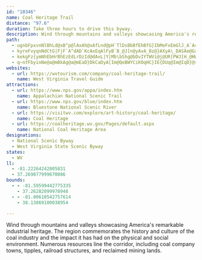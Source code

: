 ```yaml
---
id: "10346"
name: Coal Heritage Trail
distance: "97.6"
duration: Take three hours to drive this byway.
description: Wind through mountains and valleys showcasing America's remarkable industrial heritage. The region commemorates the history and culture of the coal industry and the impact it has had on the physical and social environment. Numerous resources line the corridor, including coal company towns, tipples, railroad structures, and reclaimed mining lands.
path:
  - ugnbFpxvnNlBhLd@xB^p@lAxAh@xAfLnd@pH`TlDsBbBfEhBfG}IbMeFxEmGlJ_A`AcBdA}YfHqM~DoHrCq|@d`@sEfBk_@hPyBr@}Cp@iCXcCJsCCcDSwHuAqFg@iC@gE^aDp@oC|@ySdJeb@bJsAd@cEvBmCbC_BhBiAxBmVtp@cBlDsAfB_BzAqFxDcFpEy@rAYdAEvBHdAnBfGh@dCD`@?dAKjAiAxDMdBl@hGJlCOjAi@zAe@p@sB`Ba@n@]|@ObA?tARhBjDxO`@jCCpBm@fGBz@NpAl@~AlJhO^z@NvAEt@S~@s@lAq@\mElAYR]r@_@jBC`AVvBn@tA|AdBZjA?~A_@lA_@`@e@XiAHmNwCeDa@_AF}@XgHrDiAhAgDbGuPhTmA`A{Bv@_Al@sCjFuEnFuBlDsAxAmBp@mEPsGvB{@j@m@l@gEpGeB`B}JzEuExCwDvEoG|JgAdA{@\_Db@eAX_Aj@mEpDmAh@mU~GsK`EcCxA}AxAyAfCaDjJmAlCmArAqDzBoAlAmHtNkJrMs@lAcFxLcBfDmCxDwGhHi@fA_@hBE~ANtNX|G?rCOpCcAvEyA~CmFjIs@tByAfG_AlBWXiAn@eF`A}Aj@mAdAuDfFiA`CkI|U[`BIvACtBL|CjApJl@rBnBfDfC~BrJpClInBzBv@^Zd@z@h@bCNjBAZOn@y@zASx@Cr@HlGNfDAxCa@lBoAfCUbA_A|Ie@lHJzGDn@R~@nCnHRfB?xBIlBg@fESvAm@nBu@dEm@rHw@`CuBdEoB~Ci@l@_DrBkClCiAr@yBf@aKV_AJcBn@_CbBaDz@}E|BYNsBvD_ArBYrB_@r@[P}AFs@PwEtCk@x@cBtD_@hAOz@SlGFrBSjAc@tAYvBCxGG`Aa@fBuBdGYlACz@\bFFzCu@nILrAb@bAxD`D\ZXj@VjBLfCCrAMlAa@xAcJfScC~DwDvEiBrCi@n@qAt@eDx@}ABqIkBkACaAV}KzEiAPqIX}DQyA_@mAy@sB}C_Aq@yP_Js@U_AIkAj@c@b@mC`D_BfCsApCc@nA_AvFcBvHo@xAeAdAaAd@mATaSrC}ACcGoAcAGu@F_@J}@x@iBdDWp@_@hAU`AGZIz@ClA`@xGGhJV~C?|@KhAu@xDc@jAq@dAwFnDmB|AmDnDgM`OmCrBg@`AOt@G|@D~AH^d@lAf@h@p@`@bCv@rCl@~LpAbBz@rAzAZtAHhDc@jCeAhCW|@UzFBvBL^TXfJvFhBr@rDtBbAfAdBbE`EdHn@`Bx@~C~AnHh@pBlCzH|BfL~@fCt@vA|AzAfHjDxA`AXj@Rn@Dz@Er@]bAYd@oGxE}MzGiAx@_BjBiA~AYr@[jBSfDo@dB}AlDgBrBkDxPcBbEs@|CUpCw@vNa@hDm@hCuAlCmA~@s@Xu@JeBWgCaA_Aq@s@u@k@_AwA_Dy@gAoCkBaAa@wACqAb@w@t@gAjB_AnF?xBzDhStFfMxCnMtAjF\tC?~AIrAa@`Bm@hA{EbHmBrB{UtRoA`BmAjB_ArBYfBMzOGjB_@lBq@x@k@XkAR}AMs@WmDsBgEo@e@]_BsBi@Yi@K_ANy@h@c@~@OrA@h@VlAhFnNfAzA~EbElBt@fGdAlBLxA?vCSxDm@~@?vD`AnA|@r@~@x@hBZdBHpAErC}@hGEfABrAJbAj@hBLVVb@f@h@tAx@bKlB~Bv@bBr@~C`C~IrIh@|@X|@NdB?bBYbBcClE_@hASlA?nCh@lCh@|@v@z@~EpD|CtA`JxCx@d@hBjBrAxCp@nDH`CK|BaGj\Ur@cAvAu@h@o@VwAR{F^{@RiAr@sEvEyBhAsB\qGE}@PaA`@gAdAy@~AeA|FcAvBs@r@{@j@{IzCy@^cA|@u@~@aCbEiEzKsAlB_A|@qChBqOlH_C^oCNaBNi@V_@d@Sf@K`ABp@Jr@zJvSj@hCHtBElAOxA_@hAi@bA_CrC{ElE}FlHsAxCa@`CGvDb@tDhBtKpBxHFx@DbBQ|Dc@dCi@`BiAxAsEzCcA~@_BxBy@dBaCnJe@pEiBtL?j@L`@T`@\Z|A\nJ~@tB~AfAlAIPCl@G^^f@\n@xAbCP^}@@e@?mA@}B@WBI?s@CQ@ODKFKFKHcAt@_@\WVMT]v@c@VMNGF_DxBg@fA?`@KVcDnGyCrCi@P}DUGkCKqAUeA}GeN]mA?u@T}AzBsJJwAK{@Sw@Yg@sE_E_@g@g@eB[mCDe@Re@bEgEn@{@h@wARsBGm@Sq@wCsDiAgCUsBMiEU_BYkAs@_BeMwSeDkEwCuB{MuGmAwA[y@Ms@EqAH_A~AiFVkAJoACyCi@yP?mBLsCpAuKNoCBeCOsEYgCe@eCgBeH[{C?uDRaEMqBg@sBi@aAk@k@iJqGw@_@_Bg@}BUyBHgGbByARaIEsBQsAS{Ae@oJyFcAi@eBq@iA]iDi@mCO}ABiu@`EyFl@}DrAwG~DsAf@aH|@uA`@iPzIyAVyA?iB[eAe@iZoRo@q@_AuB_@qBW{C]iBw@sAm@i@k@UsASu@HuAl@mCtBsAX}@?sJaDcDe@kGEiRJyCSsB{@wCeCkBgA}@U}AIoBZ_Af@y@p@iAjBiB`Fm@fAaAdAeDdCeA`BO|@?zATjAl@hAf@^b@TfAHxCGhAFbBh@lBrAdA`Bt@rB^`CFbBK~BQtAaDbLOdACjAFdBbAbF?hAI`Ae@pA_@f@aE~BaAnAg@bA]nAeC`Q_BrDsAzBo@bBMt@CdALdBr@lBx@xA\|@P|A?dA_@fCwDhPUnBIbB?jB^~EHlCEjB]fDe@lBk@zA{A~B_BdBcB~@{GhC{BdBmC`Cu@|@c@z@}AxE{@jBiB`CgGlGs@f@s@XyEn@}@`@_@b@i@|@_@jBUjIY`BcAdBmErC{@tAS|@?ZZdGAt@c@rB[d@i@^}AVkE}@iA?kAb@cF|EiAx@eAh@_Df@sIQcAR{Ap@gAfAo@nAcCjHcBbE{FvJ{@x@y@X_AHoAQcBeAcDaDiAy@mCcAaE{@iBDwHdB_A@wAYoAaAo@qAsBmHeBgFmCaHiB{DeHyLyUs^yDyFmBoBcBcAsG_BiAm@cBoAiAoAo@_AiAiCi@gBc@_COkBEyKSgCWsA}@_C{HkK_@y@c@oBOoAkA{YC}C~AgSnA{OfCyVHqDSsD[yB}@iD}F_Ne@sAsCmJa@aAq@eA{IsGoAm@aHeBcB}@cHcHcBmBi@aAi@gBiAyKc@iBo@wA_CkCeAgBqCmKo@aBuAkCq@y@sGiFcAq@yAQy@Ds@T{@n@g@v@Wt@g@xEUx@g@bA{@x@gAb@eAJiB[mAs@eBo@o@EwAPu@b@_@b@cFrHsBxBi@b@eAb@gDj@IcMLwA^gB~EgL\mB?{AYkB}AsDiAuBcAoAoAgA{Ay@aB[kLe@cE]cFy@cEmBmA_A_AiAaA}Ay@kBk@yBOgC?oALeBPmA^kAbAgBjAmAx@i@xJaEbBsAx@mAn@qA\gAPmAZ{HB}AYyF?cCh@qC`A_B`@g@nAw@vAYlAAjAL`JvBr@SNi@?k@]iA}FsNe@aCG_C`@aEhCyKnA_ClD{Dh@sAN_ABeAIiCy@sDmAwBeDyD_EiDu@gAm@oAk@}BYmDBiBPgBVy@t@qArDcC|As@~Ai@bCe@jEYpANbA`@bFjCnHzEf@D\YBQ?w@wAiFeB}KIsELgGCoCy@_Ko@wDy@_BgEsD_AgAoIuM{AsBcB_Ds@yAkAoDwBeJKyBHmARkAj@mAz@_AzEyAxHm@|A_@hAm@hAmAx@wA^mAXyB@eCoAeWk@sC}BuGcCkEYgAE_AHg@^_A|EoJhAkE`AuC|DsHjDiKd@eCx@_NEm@Sm@o@s@oBs@sHcAaB_@mAo@eAiAyAmCs@yByBkPYwAe@u@y@SwLnB{DGiAYy@c@yC{C}AyBsAsCuFeTwCqG]yA[mC?gCZmBp@wAnAoA~Aw@n@K~ADfExAjGdA~@FhBOf@Wz@aAl@wA\gBRyBGuQJaE_@sLmB_\AyD@{FHkAfByC^]hBu@~@O~AIvIbBhALfA?hB]rDcBjBwAfDmD`CuClImIrEyBhNkJnDwElC}Ad@g@h@qAHmAO_Bo@sAgEgEuAq@eASgBMySg@{Di@cNmD{CgBmBoBu@uAc@aBUyAU_D?}ATsDNwFh@_EX}GHaCCwA_@mFyBsHi@y@qKgK_IgFuCsAy@m@y@_AyBoDcDkDWk@q@mD}BiGwCeM[s@yBoBUSE_A?wAA_B_@AcA?uAD@gBzHc@lAa@t@q@lCuEb@c@j@OfDHhBPfGlBdQlDvADd@Er@U~@i@lHuFdFkDlAyAT]nGeNf@_CVcEEqDOsBoAsESeAiBwPOeAYmAoA_DyAyBeAmAqGmFmAs@eCcAw@a@i@]i@]]WY]OSMWMYeAwDCI?S?QF]DMHKHKFEXMd@OZGf@GpAGdCOx@OrAy@x@oAJY`AkD`@iBFu@G_AYiA}AkCeAaBW[q@k@iD{A}E}C}Ay@mE}A_@Iq@@]BaAP{@Rs@Rs@Tq@Z_@Rc@ZQNm@l@wBzB{BlDWV[XYTUJYJ[Hm@FyCZO@W?SC[GQIq@_@sSwN_Bk@iFg@yAi@aEiDa@q@Ys@I{BZqD[eD@{AlBeFrCgFx@aD^eDDwBEoC^uEh@kAfCsBxAgB|@k@\GzHLfCSr@[xAyAxDiCnAg@|CYrBFbBj@`F`DbCrBj@VjA@f@a@N_@BkASsAuEwKeBeHcBsIo@{GOuKBaGGu@Qq@w@eBeB_DYy@[mCM_@[_@]Y{MiEiPaHwIyAsFo@wCSm@Da@D{@\gBtAs@zAgIlUYf@_Al@y@?mAOuAi@qEuDiAwAk@_A_BoDk@qBKgA_@{Qe@uAmBkAcG_CyD_AgBSyAJw@Pw@`@}@~@c@x@kBzFi@PgAQ_B_A_A}A]cBe@yE_@_Bo@aB_BaCqB}AmA]}@AgAHoA`@wAxAyBfF_ApAy@l@o@V}BJy@OiAm@iD_E_KgJ_By@yC[s@]iB}A_AWwKV{Fr@s@?aAKaA]gCoAkAc@]EkDPeKxBaId@}Ax@cC~BoAz@yA^sALcCUkKmCmHqCcDyAeHyDeBm@cBQigAxFsGDcYG_HR_AWqF}D_BO}DVo@G_AcA{I}MeBgBmB_A}EoAyEs@_Ng@wAg@{G{DOAS?u@LK@KAKEOMCMAO?IHuAAi@gBgEyBmDwE{E_DyBiI_C[EQASAYESGyDgBiBsAyBsBq@[{@FwIzCeNbAu@KiAyAm@YgTsDeA?cBd@c@ZoAjB_@Js@Qs@iBk@i@mDaAoBY}PjAmJByAh@yBdBs@Lo@QiAmBcAk@uADgCr@e@D}@QkAs@{Ce@y@_AKc@IeBSy@Wg@g@]sHkBaDUmAi@_DiB_BYYQuAkEoH{KK{@NmCIqA_@s@mAe@UUEo@RyACg@yA_D?_@Ta@XKxAJr@Kh@SxByAnAgA^q@Ty@t@aIJeC?gCsBy{@WcDoCiJuBoP}BgJm@_Bq@eAmAiAsBwA{@eAi@yAWaB_BeQHeGiAqQi@wG_AsIDgCfAsDJ{AIsGi@{L]Jw@DmCFya@x@{HX_EXoPpBqFCsAc@{@Qk@Qo@Uy@_@mAs@[WGEWW]Yi@q@qC}DoDqHkDiHgEuIMWM?yA_DsBwDy@iAi@q@wAaBqCmCoDsCsCaBsBaAoBu@uEkA{KkC{Ag@eFsCwCkCeAsAiAsBuAsC]gAs@mCsBaImAkFk@kBm@oAq@iAU]kA{A}IkLeEmFc@c@gAaAgAeAa@WyE}CsGeE{T{NyCqBeBmA}AqAkAeAeA_Aa@a@mByB}@cAcAkAaCwCsBeCwDqEsA}AAUcAoAOWi@o@KM_E_FkB}B}@iAuEqFqOqOMCkBkBY]Ye@[s@o@cB]uAUcBDg@EcDB{BHsAD[TqDE_@LqBLmCEgCSeBk@_Cc@iAoAmBsB_ByBw@oY_BiIgAuI_B}AMqCEoFGo@KyAq@uBeBy@gAs@yAmA_Ec@y@eAgAiB{@gLqCwU_FiCy@aBoAqAqBwByH_AmBgAsAuAmAuBy@_PkCyNy@yADyAXmDvB}Cz@aMp@iBEsHeAgBGeGZ_@IkBLy@KqAm@eCxAgDt@qr@pEmAXsAf@mBfAiBtAkw@|q@iAr@gBl@oB\sBCyeAiNcEa@gDCsC\_TnGcSfFsXdIgHhBgEh@cB@sBMqDq@eTcGgk@sWmCyAeBwAwByBaKkPwBuCoDkDcCgBcCuAcCe@mFWeABcANuAv@kFtFiBhAiBb@uFb@kEDoRyAeDq@uAq@uAgAw@aAo@kAm@yA_@_B}Jot@IiBNiCbBsEDSb@mAt@eCRmCEmBSsA]kAuFwLc@sAc@}BOcBIwB?eCR{ECyAK_Bc@oBy@_BmAqAuToNcB{AiBcCmEoImCmEcLoLaAq@iBe@iACiAHoA^ea@~Qw@r@Ul@_ArGo@bBiDxGiAlAi@XcATaGHiBj@iAr@sF~HgAfAoA`AyD|AcOtCuAB_BWuAm@uAsAk@eAc@kAcAwFy@cCiEmIw@aA{@y@eNyHiCgAcHkC{AUyE]_@Ic@]e@i@w@k@LQzAsAu@qDi@AQMS_@m@cD_C{FIuAB}@VkCBwBYwBg@yBq@sAeAkAmDuBiA]kBUgCcBwBy@C[XmDB}@H_@bBgCnA{@Tw@BmAYqAs@mAk@a@}E}BYo@C}@Tm@|Bu@pFiFH{@Kw@CmATmBhA_CX_BJsBUmBe@yAgHePyDwHw@iDDsB\qAd@o@f@[`B_@x@?tANx@CtA_@p@e@h@s@b@y@TaANeAAoCg@kERy@^a@bAo@lGaBhBaBdBiAvAoB~@eCx@oCh@qCZkCl@wL?aAOiAsB}HoBqCmA_C}A}Bu@i@o@SiBWeEMkE?mASoAgAi@sAOqAOWk@YK[BwAN{FZeB|@aDJaAG}CV}FKy@cC_Eu@y@wCqC_CyAmAyAa@cAw@kGUe@wDyDiBuHOYcBiB_B}@uAsA{D_DgCuFsFuFmHkNg@aBOuC`@yCjAwEHiF_AyDUe@cEyEqCsDu@sC}@sEB{FmDyEmB_AcCa@eBeAs@eAwB{AyB{@_EQwAQoBq@cBCo@RcCtCa@VeDf@{OlA_CJoDdBGPB|@MV}G`G}DfCiAh@
  - kyreFvyqnNdCtG|FjF`A^dAD`KcAxEqAlFyB`B_@J[n@yAvA_Bz@}AXyA\_DASAe@Ga@Mu@UwA
  - kekgFz{ymNhEbHrBhEzEdLrDzId@dAxL|Y|Mb\bShg@bDvIYTWVi@j@UR[PWJ[H_@HWBy@@yBCgA?i@Be@BWFYLSN[Xa@f@c@h@W\Wh@MPOLYN{Bp@SBQ?QCWIUOg@a@m@g@QUc@k@_@k@QYS]MMQKOGmBc@[MQMg@_@{@y@W[[e@iAqB]s@Sc@IYWkAKQMQOMUMUGeBQm@Ke@Ma@Si@[a@Y_@OWCY?WBYDYJu@`@ODO?KAOEKK]_@Ya@YYgA_AMMMSGOIWCKEw@Ay@?WAi@IqACaACYEUEOWg@[i@IO[[gByAYQa@W]Y]_@MUGOCSAM?OBm@@kC?aAEcCBUDSJ[JKHGLCL?LBb@N`@H^DjBDlA?hA?v@Bt@Ab@APCNGNKHId@Yl@]NALAD?H@D@D@j@V^LL@L?LCNGJKVe@JQHGJGFAZ?X@JBJAHEHGBGLOHKNKPEHCH?TBh@@X?RGPINKLOLSLUJ]Tk@JKJIJEF?LAT@R@XHP?NCNEJIJMLSN]FOHOLKf@U\SZYNKNMj@[b@O^SVGDEROROTYHKTw@To@N[Ve@b@m@^c@NMPIZGr@KP@P@TFNDR@PCPCTKPCT?P@b@N\DZBZ?PARIVOx@s@RMRMZMTGdAc@f@Wb@[VUhAeAbAs@fA{@HEV]R]Ta@TWNSFMBIAGAGEEEAC?MDQNe@n@e@n@URYTULs@^YNo@Xg@Zg@Vs@Vs@ViBb@mAR}@H{@BqCGiBMaBUs@GS?QDQFQJ_At@[VMPiA~@OVOVGPGBEAECCGAG@AfAyAj@q@t@u@RWJQd@eANSHMRITELAX@XBnAPfARD?D?BADCFCHIXe@BG@E?MAKIQOQKIe@c@o@c@kBoAQKCECK@Qb@mB@GBSH[FOPs@DKJ[Pc@JUHOrAuBL[?GACoA{AuBqBKEG?G@E@GDKLgAdBa@j@a@h@YT{@fAUTe@^w@n@GJGNQjAIPKNa@`@EFILOVSf@MTOTSZMZOTUXQNEBGACCAC?GBEXi@^u@Tm@j@mBJ[AEAEEAE?CB[l@Wb@[j@SXSRQHQPMNWb@YZ]\QJUNWXIPWZOHs@\SL_@^QJKFSDUDQFE@UDW@OAq@H[Dm@Ji@LUBY?ICQEQIOOOQKIMGMCMAU@E@IBGBSDUBU?}@K_@GSGICSIQKQQOIQEOAU@[EUIqAq@g@[k@_@MGMESAO?QDqBp@UDS@IAKAQEIA{@U{@UQKEEFALCLAH@h@N^FN?^?ZE\EPGLIJKNWTWRSf@]PGPGRAPBLDNHf@\dAh@PDLBR?l@Ij@ARFTDP@LAJELIR]JKLIh@SRGVEd@CLC^IZOFAP?NFFDPPJNHTHZDNHHHDLDL@LAHC^W~BuANOJMFQTc@DGFEPMf@SXOLMJOJQFSHYH[@KBUBg@Fo@DOHSJKTMHELMDKDQ?M?OMk@CY?Q?QBQFS`@e@DI?G?IEUGUMWMa@I]MaAKaA@O@MFMDGHGLENCN?V@^ALAHEFGBI@I?IAIEa@AYAW@MBKFGHILCL?N@HADEBCFKUC[?K@MAM@IBEDELE\AT@T@H?NCHCHGHMFK@e@@Q?MGKGOO]i@Ug@Qc@Ss@M_@Ok@AMEPElAMhBEnAMhBEVGZELGHIBG@y@?wAG]E]IOG_@Us@i@USIIKGWMQGOEO?O?ODKHWPKJYd@u@eAsCsDoJuKkJsLwIqL{dAc`BqEsHiFcK}AkDgDcIeFgOaAaDoCaLcCuLcC{OgEka@iAsHy@sDkAaEkDgI}DmGeBuBcCeC}g@sa@kDmDkCaD}BcDcCaEsR_b@k@kAy@gAsAgAsAc@wACuBb@cDpCcD~AsDlAme@fQmErBoAhAy@xAcAlC[pBIrBHpCj@tDfVhs@~@fEXdCN`C@`CKjDUzC_@~BoAxEuKd]sAxFcBnJe@|Du@vJOvDgAbe@LvHTlDd@`Ex@`EfHpXhB`JtKbt@NrBDxBW`Dw@hD{FzLu@hAyA~AmBpAkOzHaCl@aFf@yAj@}B~Ai@l@y@vAm@xAs@~CO`BEpBh@fb@B`IIjf@ObFi@fEsA`F}D~I}DzHe@rAKfACjBJ~@\lAn@lAnApAzI`GxAxAdA`BvArDnCzKlArBx@~@~@v@fAf@dC~@fB^dBAxA_@x@Il@Dt@XpQ`MhAvA|@hCr@`FfI`w@ArBaAvCObD_@~D?z@b@bBBf@Gf@uAxCwA~AuAr@iARqADaK_@WHOZTd@|DrE`IxFZ`@XjA?dAm@~CU|FDjBR`BhBfIKrA}@fAK~@d@dEj@rBBf@Ej@_@~@yBlEWVYFq@Gi@DcB|A}@h@oCToA|A_@Pg@KiCeE[MY@u@dAyAtGsAjEi@d@m@FoDe@m@X_@dAi@jE_@l@_@LiDEgBdA_@JWEWWwCaI[[c@E[Rc@`A}@fIO|@[`@WH}@IuJsBsBKyA\YZYt@Rh@NNrBQn@@nCdAlBX|@VzAx@vCxCx@ZdDDv@GfIgCnA}@l@SdAMhBw@bBe@dB_BvCcAlAcAlCo@xA}@`ASvBCt@Ol@]bBiC`As@v@WxAYhCM`j@cAh@KhF{Bh@Kb@^~ArCdGzI~AvArDhBr@DhDG|CJbCd@dAf@h@f@Tj@p@vC~@|BZpAX^^Rd@Dl@S~BqDb@Yl@Mv@AhEXpFw@nFv@~DHx@XtA|Al@`ARr@Dx@EjBi@tHB~@VlAl@p@hDrBlAd@fBF|@O`Ac@hAeAj@{@\eAr@yC\u@pFeGpKgQbAaCrBoIXyBXeHX{KGuGuAc\SsAUgAaIaR_BqEqI_b@gAyGAmAbC}e@TaBh@gAf@c@~D_B|AaAtA_BvG{JxAqA|Am@rEOpaAWjDQ~ASlEeAngA}X`FyAhCShBBdNrArD@xBa@pHaDn@U`EsAnAAzDx@t@?hASbEeAnAk@bEoGvBwDnBiEd@q@fBeAhBS~@LbBt@pqArz@|NfJ~BjArEtAnaA|TtFpBfCtApE|D|VxYbBdB`KrInA`BfIhM|DrExBlB|CrBhEhB\HHDZh@`@v@pAOj@E`@Af@?HD|@HnVrA~j@vDtDh@tBj@rIxDhe@nUrEfBjFlAlXlE|ClAvAxAzCvFt@hB`C~I|DtG\dAz@lHtAfD~BpCjErDbD|@l@BhEWlBe@~@o@hCqCx@s@YeFH@D@L@J?NCf@Cl@Aj@@tAJtEb@N@XDRFnJ@tCVpC`@|Ct@dAh@tA~@`AdAS\bAhBn@hBlDnObBvF~A|CfAxAtCfCe@nBD~@Zx@fBrCXdAPjAHxDE`Ae@fD@lCGdAcAjEsBvNu@_@}AeA_@?wDxG
  - q~nfFbyinNe@a@mBkAg@a@mEaD}DkCaDyA[Im@QeBWYCiKOqHC}IE{DUq@Im@IqD}@sPgEiPgEuD}@kBm@yG{AyAKcHOaZi@uCU_HqAqFeAw@A{@x@
websites:
  - url: https://wvtourism.com/company/coal-heritage-trail/
    name: West Virginia Travel Guide
attractions:
  - url: https://www.nps.gov/appa/index.htm
    name: Appalachian National Scenic Trail
  - url: https://www.nps.gov/blue/index.htm
    name: Bluestone National Scenic River
  - url: https://visitwv.com/explore/art-history/coal-heritage/
    name: Coal Heritage
  - url: https://coalheritage.wv.gov/Pages/default.aspx
    name: National Coal Heritage Area
designations:
  - National Scenic Byway
  - West Virginia State Scenic Byway
states:
  - WV
ll:
  - -81.22264242805831
  - 37.269877999670086
bounds:
  - - -81.59599442775335
    - 37.26282099978948
  - - -81.00610542757614
    - 38.13869100038954

---
```


Wind through mountains and valleys showcasing America's remarkable industrial heritage. The region commemorates the history and culture of the coal industry and the impact it has had on the physical and social environment. Numerous resources line the corridor, including coal company towns, tipples, railroad structures, and reclaimed mining lands.
